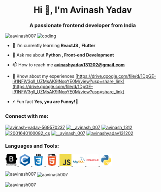 <h1 align="center">Hi 👋, I'm Avinash Yadav</h1>
<h3 align="center">A passionate frontend developer from India</h3>
<img align="right" alt="coding" width="400" src="https://cdn.dribbble.com/users/926537/screenshots/4502924/python-2.gif">

<p align="left"> <img src="https://komarev.com/ghpvc/?username=aavinash007&label=Profile%20views&color=0e75b6&style=flat" alt="aavinash007" /> </p>

- 🌱 I’m currently learning **ReactJS , Flutter**

- 💬 Ask me about **Python , Front-end Development**

- 📫 How to reach me **avinashyadav131202@gmail.com**

- 📄 Know about my experiences [https://drive.google.com/file/d/1DpGE-i91NFiV3gll_UZMsAK9lNopYE0M/view?usp=share_link](https://drive.google.com/file/d/1DpGE-i91NFiV3gll_UZMsAK9lNopYE0M/view?usp=share_link)

- ⚡ Fun fact **Yes, you are Funny!👾**

<h3 align="left">Connect with me:</h3>
<p align="left">
<a href="https://linkedin.com/in/avinash-yadav-569570237" target="blank"><img align="center" src="https://raw.githubusercontent.com/rahuldkjain/github-profile-readme-generator/master/src/images/icons/Social/linked-in-alt.svg" alt="avinash-yadav-569570237" height="30" width="40" /></a>
<a href="https://instagram.com/__avinash_007" target="blank"><img align="center" src="https://raw.githubusercontent.com/rahuldkjain/github-profile-readme-generator/master/src/images/icons/Social/instagram.svg" alt="__avinash_007" height="30" width="40" /></a>
<a href="https://www.codechef.com/users/avinash_1312" target="blank"><img align="center" src="https://cdn.jsdelivr.net/npm/simple-icons@3.1.0/icons/codechef.svg" alt="avinash_1312" height="30" width="40" /></a>
<a href="https://www.hackerrank.com/2001640100082_cs" target="blank"><img align="center" src="https://raw.githubusercontent.com/rahuldkjain/github-profile-readme-generator/master/src/images/icons/Social/hackerrank.svg" alt="2001640100082_cs" height="30" width="40" /></a>
<a href="https://www.leetcode.com/__avinash_007" target="blank"><img align="center" src="https://raw.githubusercontent.com/rahuldkjain/github-profile-readme-generator/master/src/images/icons/Social/leet-code.svg" alt="__avinash_007" height="30" width="40" /></a>
<a href="https://auth.geeksforgeeks.org/user/avinashyadav131202" target="blank"><img align="center" src="https://raw.githubusercontent.com/rahuldkjain/github-profile-readme-generator/master/src/images/icons/Social/geeks-for-geeks.svg" alt="avinashyadav131202" height="30" width="40" /></a>
</p>

<h3 align="left">Languages and Tools:</h3>
<p align="left"> <a href="https://getbootstrap.com" target="_blank" rel="noreferrer"> <img src="https://raw.githubusercontent.com/devicons/devicon/master/icons/bootstrap/bootstrap-plain-wordmark.svg" alt="bootstrap" width="40" height="40"/> </a> <a href="https://www.cprogramming.com/" target="_blank" rel="noreferrer"> <img src="https://raw.githubusercontent.com/devicons/devicon/master/icons/c/c-original.svg" alt="c" width="40" height="40"/> </a> <a href="https://www.w3schools.com/css/" target="_blank" rel="noreferrer"> <img src="https://raw.githubusercontent.com/devicons/devicon/master/icons/css3/css3-original-wordmark.svg" alt="css3" width="40" height="40"/> </a> <a href="https://www.w3.org/html/" target="_blank" rel="noreferrer"> <img src="https://raw.githubusercontent.com/devicons/devicon/master/icons/html5/html5-original-wordmark.svg" alt="html5" width="40" height="40"/> </a> <a href="https://developer.mozilla.org/en-US/docs/Web/JavaScript" target="_blank" rel="noreferrer"> <img src="https://raw.githubusercontent.com/devicons/devicon/master/icons/javascript/javascript-original.svg" alt="javascript" width="40" height="40"/> </a> <a href="https://www.mysql.com/" target="_blank" rel="noreferrer"> <img src="https://raw.githubusercontent.com/devicons/devicon/master/icons/mysql/mysql-original-wordmark.svg" alt="mysql" width="40" height="40"/> </a> <a href="https://www.oracle.com/" target="_blank" rel="noreferrer"> <img src="https://raw.githubusercontent.com/devicons/devicon/master/icons/oracle/oracle-original.svg" alt="oracle" width="40" height="40"/> </a> <a href="https://www.python.org" target="_blank" rel="noreferrer"> <img src="https://raw.githubusercontent.com/devicons/devicon/master/icons/python/python-original.svg" alt="python" width="40" height="40"/> </a> </p>

<p><img align="left" src="https://github-readme-stats.vercel.app/api/top-langs?username=aavinash007&show_icons=true&locale=en&layout=compact" alt="aavinash007" /></p>

<p>&nbsp;<img align="center" src="https://github-readme-stats.vercel.app/api?username=aavinash007&show_icons=true&locale=en" alt="aavinash007" /></p>

<p><img align="center" src="https://github-readme-streak-stats.herokuapp.com/?user=aavinash007&" alt="aavinash007" /></p>
